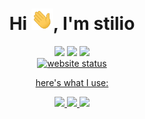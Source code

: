 <div align="center">
  <h1 align="center">Hi <img width="35" src="https://github.com/1999AZZAR/1999AZZAR/blob/main/resources/img/waving.gif">, I'm stilio</h1>
  <p align="center">
    <img width="50%" src="https://github-readme-stats.vercel.app/api?username=stilio&show_icons=true&include_all_commits=true&theme=onedark&hide_border=true"/>
    <img width="50%" src="https://github-readme-streak-stats.herokuapp.com/?user=stilio&theme=onedark&hide_border=true" />
    <img width="50%" src="https://github-readme-stats.vercel.app/api/top-langs/?username=stilio&layout=compact&theme=onedark&hide_border=true"/>
    <br>
    <a href="https://www.stilio.xyz/"><img alt="website status" src="https://img.shields.io/website?down_color=red&down_message=offline&up_color=green&up_message=online&url=https%3A%2F%2Fwww.stilio.xyz%2F"/>
    <br>
    <p>here's what I use:</p>
    <img src="https://img.shields.io/badge/-Photoshop-31a8ff?logo=adobe-photoshop&logoColor=white&style=flat"/>
    <img src="https://img.shields.io/badge/-VS%20Code-40aaf2?logo=visual-studio-code&logoColor=white&style=flat"/>
    <img src="https://img.shields.io/badge/-Filezilla-bd0101?logo=filezilla&logoColor=white&style=flat"/>
   </p>
</div>

<!-- 
copy n paste thing:
<img src=""/> 
-->

